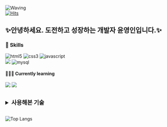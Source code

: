 ![Waving](https://capsule-render.vercel.app/api?type=waving&height=200&text=Welcome%20To%20My%20Github!&fontAlign=50&fontAlignY=40&fontSize=60&color=#e2aaff)  
[![Hits](https://hits.seeyoufarm.com/api/count/incr/badge.svg?url=https%3A%2F%2Fgithub.com%2Fpurple11-11%2Fhit-counter&count_bg=%23C463ED&title_bg=%23747373&icon=&icon_color=%23E7E7E7&title=hits&edge_flat=false)](https://hits.seeyoufarm.com)  


##  ✨안녕하세요. 도전하고 성장하는 개발자 윤영인입니다.✨



### 🦾 Skills

<!-- Oracle의 요청으로 Java 로고가 Simple Icons에서 삭제되었기에 대신 OpenJDK의 로고를 사용 -->
![html5](https://img.shields.io/badge/html5-E34F26.svg?&style=for-the-badge&logo=html5&logoColor=white)
![css3](https://img.shields.io/badge/css3-1572B6.svg?&style=for-the-badge&logo=css3&logoColor=white)
![javascript](https://img.shields.io/badge/javascript-F7DF1E.svg?&style=for-the-badge&logo=javascript&logoColor=white)
<br />
<img src="https://img.shields.io/badge/Node.js-339933?style=for-the-badge&logo=Node.js&logoColor=white">
![mysql](https://img.shields.io/badge/mysql-4479A1.svg?&style=for-the-badge&logo=mysql&logoColor=white)

#### 👨🏻‍💻 Currently learning
<img src="https://img.shields.io/badge/React-61DAFB?style=for-the-badge&logo=React&logoColor=white"> <img src="https://img.shields.io/badge/TypeScript-3178C6?style=for-the-badge&logo=TypeScript&logoColor=white">

<br />

<details>
<summary style="font-size: 18px;"><b>사용해본 기술</b></summary>
<div markdown="1">

![vuedotjs](https://img.shields.io/badge/vue.js-4FC08D.svg?&style=for-the-badge&logo=vuedotjs&logoColor=white)
![java](https://img.shields.io/badge/java-ffffff.svg?&style=for-the-badge&logo=openjdk&logoColor=black)
![springboot](https://img.shields.io/badge/springboot-6DB33F.svg?&style=for-the-badge&logo=springboot&logoColor=white)
![aws](https://img.shields.io/badge/aws-232F3E.svg?&style=for-the-badge&logo=amazonaws&logoColor=white)<br>

</div>
</details>

<br />

![Top Langs](https://github-readme-stats.vercel.app/api/top-langs/?username=purple11-11&layout=compact)
<!-- [![Solved.ac 프로필](http://mazassumnida.wtf/api/v2/generate_badge?boj=oijew)](https://solved.ac/profile/______)  -->
